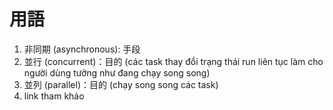 # 用語
1. 非同期 (asynchronous): 手段
2. 並行 (concurrent)：目的 (các task thay đổi trạng thái run liên tục làm cho người dùng tưởng như đang chạy song song)
3. 並列 (parallel)：目的 (chạy song song các task)
4. link tham khảo